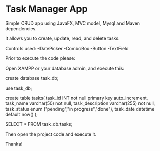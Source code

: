 # Task Manager App
Simple CRUD app using JavaFX, MVC model, Mysql and Maven dependencies. 

It allows you to create, update, read, and delete tasks. 

Controls used:
-DatePicker
-ComboBox
-Button
-TextField


Prior to execute the code please:

Open XAMPP or your database admin, and execute this: 

create database task_db;

use task_db;

create table tasks(
task_id INT not null primary key auto_increment, 
task_name varchar(50) not null, 
task_description varchar(255) not null, 
task_status enum ("pending","in progress","done"),
task_date datetime default now()
);


SELECT * FROM task_db.tasks;


Then open the project code and execute it. 

Thanks!
